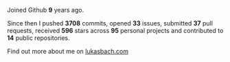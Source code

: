 Joined Github **9** years ago.

Since then I pushed **3708** commits, opened **33** issues, submitted **37** pull requests, received **596** stars across **95** personal projects and contributed to **14** public repositories.

Find out more about me on [lukasbach.com](https://lukasbach.com)
